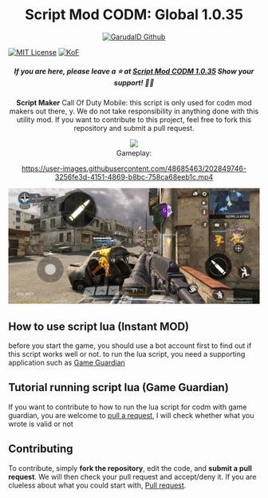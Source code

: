 <h1 align='center'>Script Mod CODM: Global 1.0.35</h1>

<p align="center">
<a href="https://kaixin.my.id" target="_blank"> <img src="https://github.com/GarudaID/Mod-CODM/blob/main/Showcase/cpp.png" alt="GarudaID Github"/></a>
</p>

[![MIT License](https://img.shields.io/badge/license-MIT-blue.svg?style=for-the-badge)](https://github.com/GarudaID/Mod-CODM/blob/main/LICENSE)
[![KoF](https://img.shields.io/discord/731725645851394118?color=5865F2&logo=discord&logoColor=white&style=for-the-badge)](https://dsc.gg/svcc/)

<h5 align='center'>If you are here, please leave a ⭐️ at <a href='[https://github.com/GarudaID/GarudaID](https://github.com/GarudaID/Mod-CODM)'>Script Mod  CODM 1.0.35</a> Show your support! 👍🏻</h6>

<div align="center">
<b>Script Maker</b> Call Of Duty Mobile: this script is only used for codm mod makers out there,
y. We do not take responsibility in anything done with this utility mod.
If you want to contribute to this project, feel free to fork this repository and submit a pull request.
  </p>
<img src="https://github.com/GarudaID/Mod-CODM/blob/main/Showcase/wallhack.jpg">  
</div>

<div align="center">
Gameplay:

https://user-images.githubusercontent.com/48685463/202849746-3256fe3d-4151-4869-b8bc-758ca68eeb1c.mp4

</p>
<div align="center">
<img src="https://github.com/GarudaID/Mod-CODM/blob/main/Showcase/Wallhack%20(2).jpg">

<div align="left">

## How to use script lua (Instant MOD)
before you start the game, you should use a bot account first to find out if this script works well or not.
to run the lua script, you need a supporting application such as [Game Guardian](https://gameguardian.xyz/download/)

## Tutorial running script lua (Game Guardian)
If you want to contribute to how to run the lua script for codm with game guardian, you are welcome to [pull a request](https://github.com/GarudaID/Mod-CODM/pulls), I will check whether what you wrote is valid or not

## Contributing
To contribute, simply **fork the repository**, edit the code, and **submit a pull request**.
We will then check your pull request and accept/deny it.
If you are clueless about what you could start with, [Pull request](https://github.com/GarudaID/Mod-CODM/pulls).
</p>
